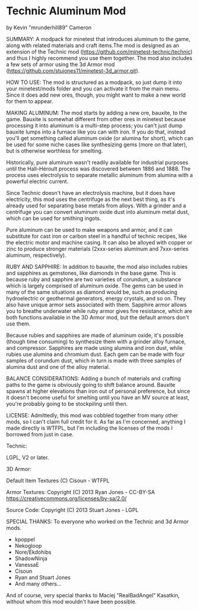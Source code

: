 # Technic Aluminum Mod
by Kevin "mrunderhill89" Cameron

SUMMARY:
A modpack for minetest that introduces aluminum to the game, along with 
related materials and craft items.The mod is designed as an extension of
the Technic mod (https://github.com/minetest-technic/technic) and thus I
highly recommend you use them together. The mod also includes a few sets
of armor using the 3d Armor mod (https://github.com/stujones11/minetest-3d_armor.git).

HOW TO USE:
The mod is structured as a modpack, so just dump it into your 
minetest/mods folder and you can activate it from the main menu. 
Since it does add new ores, though, you might want to make a new world 
for them to appear.

MAKING ALUMINUM:
The mod starts by adding a new ore, bauxite, to the game. Bauxite is 
somewhat different from other ores in minetest because processing it 
into aluminum is a multi-step process; you can't just dump bauxite lumps
into a furnace like you can with iron. If you do that, instead you'll 
get something called aluminum oxide (or alumina for short), which can
be used for some niche cases like synthesizing gems (more on that later),
but is otherwise worthless for smelting.

Historically, pure aluminum wasn't readily available for industrial 
purposes until the Hall–Héroult process was discovered between 1886 and
1888. The process uses electrolysis to separate metallic aluminum from 
alumina with a powerful electric current.

Since Technic doesn't have an electrolysis machine, but it does 
have electricity, this mod uses the centrifuge as the next best thing, 
as it's already used for separating base metals from alloys. With a 
grinder and a centrifuge you can convert aluminum oxide dust into 
aluminum metal dust, which can be used for smithing ingots.

Pure aluminum can be used to make weapons and armor, and it can
substitute for cast iron or carbon steel in a handful of technic recipes,
like the electric motor and machine casing. It can also be alloyed with
copper or zinc to produce stronger materials (2xxx-series aluminum and
7xxx-series aluminum, respectively).

RUBY AND SAPPHIRE:
In addition to bauxite, the mod also includes rubies and sapphires
as gemstones, like diamonds in the base game. This is because ruby and 
sapphire are two varieties of corundum, a substance which is largely
comprised of aluminum oxide. The gems can be used in many of the same
situations as diamond would be, such as producing hydroelectric or 
geothermal generators, energy crystals, and so on. They also have unique
armor sets associated with them. Sapphire armor allows you to breathe
underwater while ruby armor gives fire resistance, which are both
functions available in the 3D Armor mod, but the default armors don't use
them.

Because rubies and sapphires are made of aluminum oxide, it's possible 
(though time consuming) to synthesize them with a grinder alloy furnace,
and compressor. Sapphires are made using alumina and iron dust, while 
rubies use alumina and chromium dust. Each gem can be made with four 
samples of corundum dust, which in turn is made with three samples of 
alumina dust and one of the alloy material.

BALANCE CONSIDERATIONS:
	Adding a bunch of materials and crafting paths to the game is obviously 
going to shift balance around. Bauxite spawns at higher elevations than
iron out of personal preference, but since it doesn't become useful for
smelting until you have an MV source at least, you're probably going to
be stockpiling until then.


LICENSE:
	Admittedly, this mod was cobbled together from many other mods, so I
can't claim full credit for it. As far as I'm concerned, anything I made
directly is WTFPL, but I'm including the licenses of the mods I borrowed
from just in case.

Technic: 

LGPL, V2 or later.

3D Armor:
	
Default Item Textures (C) Cisoun - WTFPL
	
Armor Textures: Copyright (C) 2013 Ryan Jones - CC-BY-SA
	https://creativecommons.org/licenses/by-sa/2.0/
	
Source Code: Copyright (C) 2013 Stuart Jones - LGPL


SPECIAL THANKS:
To everyone who worked on the Technic and 3d Armor mods.
  * kpoppel
  * Nekogloop
  * Nore/Ekdohibs
  * ShadowNinja
  * VanessaE
  * Cisoun
  * Ryan and Stuart Jones
  * And many others...

And of course, very special thanks to Maciej "RealBadAngel" Kasatkin,
without whom this mod wouldn't have been possible.
